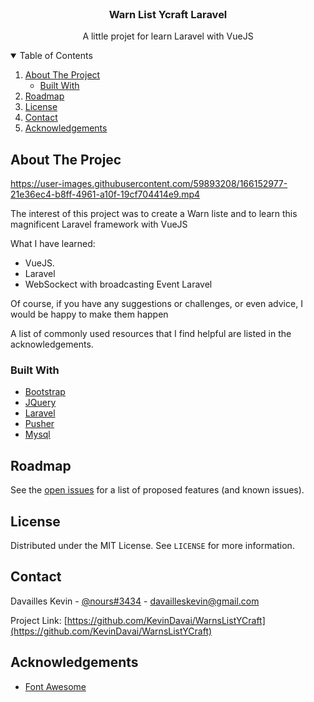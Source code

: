 <!-- PROJECT LOGO -->
<br />
<p align="center">

  <h3 align="center">Warn List Ycraft Laravel</h3>

  <p align="center">
   A little projet for learn Laravel with VueJS
  </p>
</p>



<!-- TABLE OF CONTENTS -->
<details open="open">
  <summary>Table of Contents</summary>
  <ol>
    <li>
      <a href="#about-the-project">About The Project</a>
      <ul>
        <li><a href="#built-with">Built With</a></li>
      </ul>
    </li>
    <li><a href="#roadmap">Roadmap</a></li>
    <li><a href="#license">License</a></li>
    <li><a href="#contact">Contact</a></li>
    <li><a href="#acknowledgements">Acknowledgements</a></li>
  </ol>
</details>



<!-- ABOUT THE PROJECT -->
## About The Projec

https://user-images.githubusercontent.com/59893208/166152977-21e36ec4-b8ff-4961-a10f-19cf704414e9.mp4

The interest of this project was to create a Warn liste and to learn this magnificent Laravel framework with VueJS

What I have learned:
* VueJS.
* Laravel
* WebSockect with broadcasting Event Laravel

Of course, if you have any suggestions or challenges, or even advice, I would be happy to make them happen

A list of commonly used resources that I find helpful are listed in the acknowledgements.

### Built With

* [Bootstrap](https://getbootstrap.com)
* [JQuery](https://jquery.com)
* [Laravel](https://laravel.com/)
* [Pusher](https://pusher.com/)
* [Mysql](https://www.mysql.com/fr/)


<!-- ROADMAP -->
## Roadmap

See the [open issues](https://github.com/KevinDavai/WarnsListYCraft/issues) for a list of proposed features (and known issues).


<!-- LICENSE -->
## License

Distributed under the MIT License. See `LICENSE` for more information.



<!-- CONTACT -->
## Contact

Davailles Kevin - [@nours#3434](https://discord.gg) - davailleskevin@gmail.com

Project Link: [https://github.com/KevinDavai/WarnsListYCraft](https://github.com/KevinDavai/WarnsListYCraft)



<!-- ACKNOWLEDGEMENTS -->
## Acknowledgements
* [Font Awesome](https://fontawesome.com)






<!-- MARKDOWN S & IMAGES -->
<!-- https://www.markdownguide.org/basic-syntax/#reference-style-links -->
[contributors-shield]: https://img.shields.io/github/contributors/othneildrew/Best-README-Template.svg?style=for-the-badge
[contributors-url]: https://github.com/Nours86/steamLike/graphs/contributors
[forks-shield]: https://img.shields.io/github/forks/othneildrew/Best-README-Template.svg?style=for-the-badge
[forks-url]: https://github.com/Nours86/steamLike/network/members
[stars-shield]: https://img.shields.io/github/stars/othneildrew/Best-README-Template.svg?style=for-the-badge
[stars-url]: https://github.com/Nours86/steamLike/stargazers
[issues-shield]: https://img.shields.io/github/issues/othneildrew/Best-README-Template.svg?style=for-the-badge
[issues-url]: https://github.com/Nours86/steamLike/issues
[license-shield]: https://img.shields.io/github/license/othneildrew/Best-README-Template.svg?style=for-the-badge
[license-url]: https://github.com/othneildrew/Best-README-Template/blob/master/LICENSE.txt
[product-screenshot]: https://i.imgur.com/JPuS5Az.png
[product-screenshot2]: https://i.imgur.com/Dn9HfVq.png
[product-screenshot2]: https://i.imgur.com/Dn9HfVq.png
